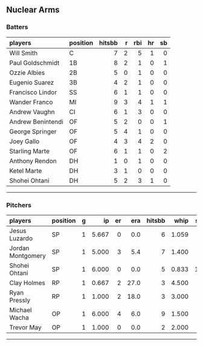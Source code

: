 ## Nuclear Arms

### Batters

 
|players           |position | hitsbb|  r| rbi| hr| sb| 
|:-----------------|:--------|------:|--:|---:|--:|--:| 
|Will Smith        |C        |      7|  2|   5|  1|  0| 
|Paul Goldschmidt  |1B       |      8|  2|   1|  0|  1| 
|Ozzie Albies      |2B       |      5|  0|   1|  0|  0| 
|Eugenio Suarez    |3B       |      4|  2|   1|  0|  0| 
|Francisco Lindor  |SS       |      6|  1|   1|  0|  0| 
|Wander Franco     |MI       |      9|  3|   4|  1|  1| 
|Andrew Vaughn     |CI       |      6|  1|   3|  0|  0| 
|Andrew Benintendi |OF       |      5|  2|   0|  0|  1| 
|George Springer   |OF       |      5|  4|   1|  0|  0| 
|Joey Gallo        |OF       |      4|  3|   4|  2|  0| 
|Starling Marte    |OF       |      6|  1|   1|  0|  2| 
|Anthony Rendon    |DH       |      1|  0|   1|  0|  0| 
|Ketel Marte       |DH       |      3|  1|   0|  0|  0| 
|Shohei Ohtani     |DH       |      5|  2|   3|  1|  0| 

* * *

### Pitchers

 
|players           |position |  g|    ip| er|  era| hitsbb|  whip| so|  w| sv| 
|:-----------------|:--------|--:|-----:|--:|----:|------:|-----:|--:|--:|--:| 
|Jesus Luzardo     |SP       |  1| 5.667|  0|  0.0|      6| 1.059|  5|  1|  0| 
|Jordan Montgomery |SP       |  1| 5.000|  3|  5.4|      7| 1.400|  3|  1|  0| 
|Shohei Ohtani     |SP       |  1| 6.000|  0|  0.0|      5| 0.833| 10|  0|  0| 
|Clay Holmes       |RP       |  1| 0.667|  2| 27.0|      3| 4.500|  0|  0|  0| 
|Ryan Pressly      |RP       |  1| 1.000|  2| 18.0|      3| 3.000|  1|  0|  0| 
|Michael Wacha     |OP       |  1| 6.000|  4|  6.0|      9| 1.500|  2|  1|  0| 
|Trevor May        |OP       |  1| 1.000|  0|  0.0|      2| 2.000|  1|  1|  0| 


* * *


